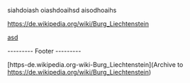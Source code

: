 siahdoiash oiashdoaihsd aisodhoaihs

https://de.wikipedia.org/wiki/Burg_Liechtenstein  


[asd](sad)


--------- Footer ---------

[https-de.wikipedia.org-wiki-Burg_Liechtenstein](Archive to https://de.wikipedia.org/wiki/Burg_Liechtenstein)